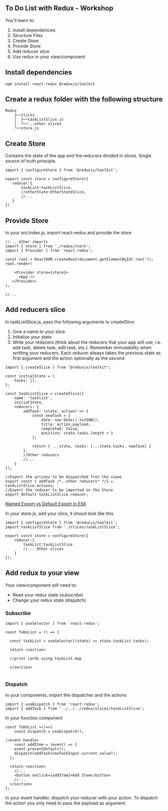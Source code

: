 ## To Do List with Redux - Workshop

You'll learn to: 

1. Install dependencies
2. Structure Files
3. Create Store
4. Provide Store
5. Add reducer slice
6. Use redux in your view/component


## Install dependencies

`npm install react-redux @reduxjs/toolkit`

## Create a redux folder with the following structure
```
Redux
    ├──slices
    │  ├──taskListSlice.js
    │  └──...other slices
    └──store.js
```


## Create Store
 Contains the state of the app and the reducers divided in slices. Single source of truth principle. 

 ```
import { configureStore } from '@reduxjs/toolkit';

export const store = configureStore({
    reducer:{
        taskList:taskListSlice,
        //otherState:OtherStateSlice,
        //...
    }
}) 
```

## Provide Store

In your src/index.js, import react-redux and provide the store

```
//... other imports
import { store } from './redux/store';
import { Provider } from 'react-redux';

const root = ReactDOM.createRoot(document.getElementById('root'));
root.render(

    <Provider store={store}>
      <App />
   </Provider> 
);

//...

```



## Add reducers slice
In taskListSlice.js, pass the following arguments to createSlice: 
1. Give a name to your slice.
2. Initialize your state.
3. Write your reducers (think about the reducers that your app will use, i.e. add task, delete task, edit task, etc.).
    Remember immutability when writting your reducers.
    Each reducer always takes the previous state as first argument and the action optionally as the second.

```
import { createSlice } from "@reduxjs/toolkit";

const initialState = {
    tasks: [],
};

const taskListSlice = createSlice({
    name: 'tasklist',
    initialState,
    reducers: {
        addTask: (state, action) => {
            const newTask = {
                date: new Date().toJSON(),
                title: action.payload,
                completed: false,
                position: state.tasks.length + 1
            };

            return { ...state, tasks: [...state.tasks, newTask] }
        },
        //Other reducers
        //...
    }
});

//Export the actions to be dispatched fron the views
export const { addTask /*, other reducers* */} = taskListSlice.actions;
//Export the reducer to be imported in the Store
export default taskListSlice.reducer;

```

[Named Export vs Default Export in ES6](https://medium.com/@etherealm/named-export-vs-default-export-in-es6-affb483a0910)

In your store.js, add your slice, it shoud look like this
```
import { configureStore } from '@reduxjs/toolkit';
import taskListSlice from './slices/taskListSlice';

export const store = configureStore({
    reducer:{
        taskList:taskListSlice
        //... Other slices
    }
}); 

```

## Add redux to your view

Your view/component will need to: 
- Read your redux state (subscribe)
- Change your redux state (dispatch)

### Subscribe

```
import { useSelector } from 'react-redux';

const ToDoList = () => {

  const taskList = useSelector((state) => state.taskList.tasks);

  return <section>
  
  //print cards using taskList.map
  
  </section>
  
```

### Dispatch

In your components, import the dispatcher and the actions
```
import { useDispatch } from 'react-redux';
import { addTask } from '../../../redux/slices/taskListSlice';
```
In your function component

```
const ToDoList =()=>{
    const dispatch = useDispatch();

//event handler
    const addItem = (event) => {
    event.preventDefault();
    dispatch(addTask(newTaskInput.current.value));
  };

  return <section>
    //...
    <button onClick={addItem}>Add Item</button>
    //...
  </section>
};
```

In your event handler, dispatch your reducer with your action. To dispatch the action you only need to pass the payload as argument.




